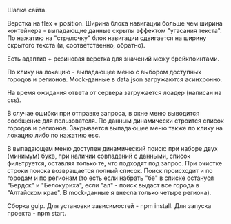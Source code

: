 Шапка сайта.

Верстка на flex + position. Ширина блока навигации больше чем ширина контейнера - выпадающие данные скрыты эффектом "угасания текста". По нажатию на "стрелочку" блок навигации сдвигается на ширину скрытого текста (и, соответственно, обратно).

Есть адаптив + резиновая верстка для значений межу брейкпоинтами.

По клику на локацию - выпадающее меню с выбором доступных городов и регионов. Mock-данные в data.json загружаются асинхронно.

На время ожидания ответа от сервера загружается лоадер (написан на css).

В случае ошибки при отправке запроса, в окне меню выводится сообщение для пользователя. По данным динамически строится список городов и регионов.
Закрывается выпадающее меню также по клику на локацию либо по нажатию esc.

В выпадающем меню доступен динамический поиск: при наборе двух (минимум) букв, при наличии совпадений с данными, список фильтруется, оставляя только те, что подходят под запрос. При очистке строки поиска возвращается полный список. Поиск происходит и по городам и по регионам (то есть если набрать "бе" в списке остануся "Бердск" и "Белокуриха", если "ал" - поиск выдаст все города в "Алтайском крае". В mock-данные я внесла только четыре региона).

Сборка gulp.
Для установки зависимостей - npm install.
Для запуска проекта - npm start.
